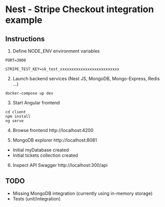 # Nest - Stripe Checkout integration example

## Instructions

1. Define NODE_ENV environment variables
```
PORT=3000

STRIPE_TEST_KEY=sk_test_xxxxxxxxxxxxxxxxxxxxxxxxxx
```
2. Launch backend services (Nest JS, MongoDB, Mongo-Express, Redis ...)
```
docker-compose up dev
````

3. Start Angular frontend
```
cd client
npm install
ng serve
```

4. Browse frontend http://localhost:4200

5. MongoDB explorer http://localhost:8081
- Initial myDatabase created
- Initial tickets collection created

6. Inspect API Swagger http://localhost:300/api

## TODO
- Missing MongoDB integration (currently using in-memory storage)
- Tests (unit/integration)